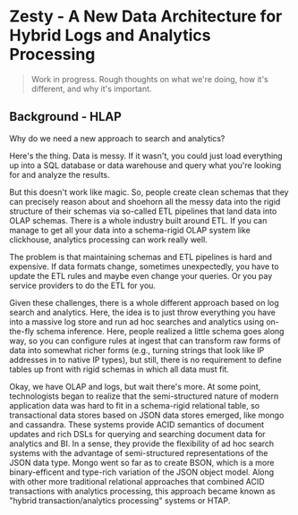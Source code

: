 # Zesty - A New Data Architecture for Hybrid Logs and Analytics Processing

> Work in progress.  Rough thoughts on what we're doing, how it's different,
> and why it's important.

## Background - HLAP

Why do we need a new approach to search and analytics?

Here's the thing.  Data is messy.  If it wasn't, you could just load everything
up into a SQL database or data warehouse and query what you're looking for
and analyze the results.

But this doesn't work like magic.  So, people create clean schemas that they
can precisely reason about and
shoehorn all the messy data into the rigid structure of their schemas via
so-called ETL pipelines that land data into OLAP schemas.
There is a whole industry built around ETL.  If you can manage to get all your data
into a schema-rigid OLAP system like clickhouse, analytics processing
can work really well.

The problem is that maintaining schemas and ETL pipelines is hard and expensive.
If data formats change, sometimes unexpectedly, you have to update the ETL rules
and maybe even change your queries.  Or you pay service providers to do the
ETL for you.

Given these challenges, there is a whole different approach based on log search and analytics.
Here, the idea is to just throw everything you have into a massive log store
and run ad hoc searches and analytics using on-the-fly schema inference.
Here, people realized a little schema goes along way, so you can configure rules at
ingest that can transform raw forms of data into somewhat richer forms (e.g., turning
strings that look like IP addresses in to native IP types), but still, there
is no requirement to define tables up front with rigid schemas in which
all data must fit.

Okay, we have OLAP and logs, but wait there's more.  At some point, technologists began
to realize that the semi-structured nature of modern application data was
hard to fit in a schema-rigid relational table, so transactional data stores
based on JSON data stores emerged, like mongo and cassandra.  These systems
provide ACID semantics of document updates and rich DSLs for querying and
searching document data for analytics and BI.  In a sense, they provide the flexibility
of ad hoc search systems with the advantage of semi-structured representations
of the JSON data type.  Mongo went so far as to create BSON, which is a more
binary-efficent and type-rich variation of the JSON object model.
Along with other more traditional relational approaches that combined ACID
transactions with analytics processing, this approach became known as
"hybrid transaction/analytics processing" systems or HTAP.
